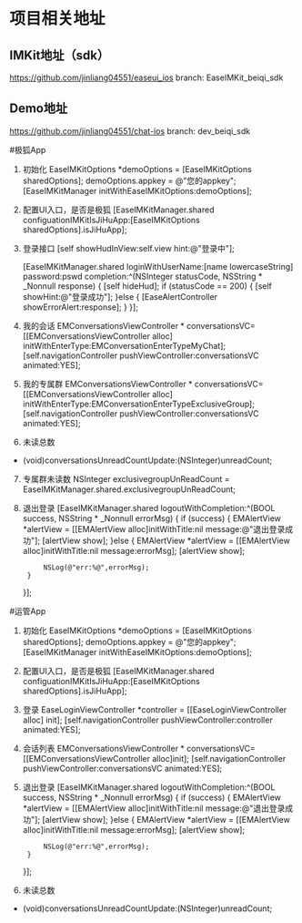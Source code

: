 # 项目相关地址

## IMKit地址（sdk）
https://github.com/jinliang04551/easeui_ios  branch: EaseIMKit_beiqi_sdk


## Demo地址
https://github.com/jinliang04551/chat-ios  branch:
dev_beiqi_sdk


#极狐App
1.  初始化
    EaseIMKitOptions *demoOptions = [EaseIMKitOptions sharedOptions];
    demoOptions.appkey = @"您的appkey";
    [EaseIMKitManager initWithEaseIMKitOptions:demoOptions];


2. 配置UI入口，是否是极狐
 [EaseIMKitManager.shared configuationIMKitIsJiHuApp:[EaseIMKitOptions sharedOptions].isJiHuApp];
 
3. 登录接口
    [self showHudInView:self.view hint:@"登录中"];
    
    [EaseIMKitManager.shared loginWithUserName:[name lowercaseString] password:pswd completion:^(NSInteger statusCode, NSString * _Nonnull response) {
        [self hideHud];
        if (statusCode == 200) {
            [self showHint:@"登录成功"];
        }else {
            [EaseAlertController showErrorAlert:response];
        }
    }];

4. 我的会话
EMConversationsViewController * conversationsVC= [[EMConversationsViewController alloc] initWithEnterType:EMConversationEnterTypeMyChat];
[self.navigationController pushViewController:conversationsVC animated:YES];

5. 我的专属群
EMConversationsViewController * conversationsVC= [[EMConversationsViewController alloc] initWithEnterType:EMConversationEnterTypeExclusiveGroup];
[self.navigationController pushViewController:conversationsVC animated:YES];

6. 未读总数 
- (void)conversationsUnreadCountUpdate:(NSInteger)unreadCount;
 
7. 专属群未读数
    NSInteger exclusivegroupUnReadCount = EaseIMKitManager.shared.exclusivegroupUnReadCount;
    
8. 退出登录
    [EaseIMKitManager.shared logoutWithCompletion:^(BOOL success, NSString * _Nonnull errorMsg) {
        if (success) {
            EMAlertView *alertView = [[EMAlertView alloc]initWithTitle:nil message:@"退出登录成功"];
            [alertView show];
        }else {
            EMAlertView *alertView = [[EMAlertView alloc]initWithTitle:nil message:errorMsg];
            [alertView show];
            
            NSLog(@"err:%@",errorMsg);
        }        
    }];
    
    
#运管App
1.  初始化
       EaseIMKitOptions *demoOptions = [EaseIMKitOptions sharedOptions];
    demoOptions.appkey = @"您的appkey";
    [EaseIMKitManager initWithEaseIMKitOptions:demoOptions];


2. 配置UI入口，是否是极狐
  [EaseIMKitManager.shared configuationIMKitIsJiHuApp:[EaseIMKitOptions sharedOptions].isJiHuApp];
 
3. 登录
EaseLoginViewController *controller = [[EaseLoginViewController alloc] init];
    [self.navigationController pushViewController:controller animated:YES];

4. 会话列表
EMConversationsViewController * conversationsVC=  [[EMConversationsViewController alloc]init];
[self.navigationController pushViewController:conversationsVC animated:YES];

5. 退出登录
    [EaseIMKitManager.shared logoutWithCompletion:^(BOOL success, NSString * _Nonnull errorMsg) {
        if (success) {
            EMAlertView *alertView = [[EMAlertView alloc]initWithTitle:nil message:@"退出登录成功"];
            [alertView show];
        }else {
            EMAlertView *alertView = [[EMAlertView alloc]initWithTitle:nil message:errorMsg];
            [alertView show];
            
            NSLog(@"err:%@",errorMsg);
        }        
    }];
    
6. 未读总数 
- (void)conversationsUnreadCountUpdate:(NSInteger)unreadCount;

    
